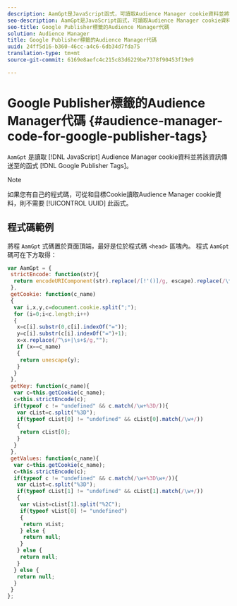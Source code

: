 ```yaml
---
description: AamGpt是JavaScript函式，可讀取Audience Manager cookie資料並將該資訊傳送至Google Publisher標籤。
seo-description: AamGpt是JavaScript函式，可讀取Audience Manager cookie資料並將該資訊傳送至Google Publisher標籤。
seo-title: Google Publisher標籤的Audience Manager代碼
solution: Audience Manager
title: Google Publisher標籤的Audience Manager代碼
uuid: 24ff5d16-b360-46cc-a4c6-6db34d7fda75
translation-type: tm+mt
source-git-commit: 6169e8aefc4c215c83d6229be7378f90453f19e9

---
```



# Google Publisher標籤的Audience Manager代碼 {#audience-manager-code-for-google-publisher-tags}

`AamGpt` 是讀取 [!DNL JavaScript] Audience Manager cookie資料並將該資訊傳送至的函式 [!DNL Google Publisher Tags]。

>[!NOTE]
>
>如果您有自己的程式碼，可從和目標Cookie讀取Audience Manager cookie資料，則不需要 [!UICONTROL UUID] 此函式。

## 程式碼範例

將程 `AamGpt` 式碼置於頁面頂端，最好是位於程式碼 `<head>` 區塊內。 程式 `AamGpt` 碼可在下方取得：

```js
var AamGpt = {  
 strictEncode: function(str){ 
  return encodeURIComponent(str).replace(/[!'()]/g, escape).replace(/\*/g, "%2A"); 
 }, 
 getCookie: function(c_name) 
 { 
  var i,x,y,c=document.cookie.split(";"); 
  for (i=0;i<c.length;i++) 
  { 
   x=c[i].substr(0,c[i].indexOf("=")); 
   y=c[i].substr(c[i].indexOf("=")+1); 
   x=x.replace(/^\s+|\s+$/g,""); 
   if (x==c_name) 
   { 
    return unescape(y); 
   } 
  } 
 }, 
 getKey: function(c_name){ 
  var c=this.getCookie(c_name); 
  c=this.strictEncode(c); 
  if(typeof c != "undefined" && c.match(/\w+%3D/)){ 
   var cList=c.split("%3D"); 
   if(typeof cList[0] != "undefined" && cList[0].match(/\w+/)) 
   { 
    return cList[0]; 
   } 
  }  
 }, 
 getValues: function(c_name){ 
  var c=this.getCookie(c_name); 
  c=this.strictEncode(c); 
  if(typeof c != "undefined" && c.match(/\w+%3D\w+/)){ 
   var cList=c.split("%3D"); 
   if(typeof cList[1] != "undefined" && cList[1].match(/\w+/)) 
   { 
    var vList=cList[1].split("%2C"); 
    if(typeof vList[0] != "undefined") 
    { 
     return vList; 
    } else { 
     return null; 
    }    
   } else { 
    return null; 
   } 
  } else { 
   return null; 
  } 
 } 
};
```
